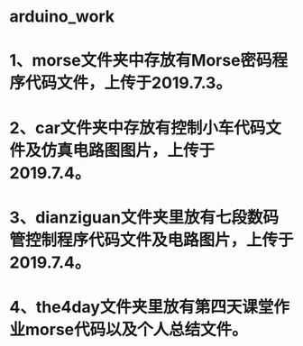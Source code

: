 # arduino_work
# 1、morse文件夹中存放有Morse密码程序代码文件，上传于2019.7.3。 
# 2、car文件夹中存放有控制小车代码文件及仿真电路图图片，上传于2019.7.4。
# 3、dianziguan文件夹里放有七段数码管控制程序代码文件及电路图片，上传于2019.7.4。
# 4、the4day文件夹里放有第四天课堂作业morse代码以及个人总结文件。
